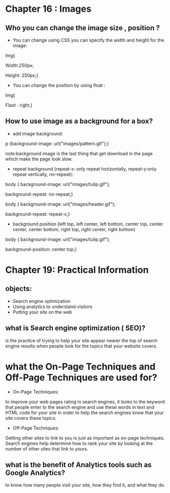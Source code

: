# Chapter 16 : Images
## Who you can change the image size , position ?


* You can change using CSS you can specify the width and height for the image:



Img{


Width:250px;


Height: 250px;}





* You can change the position by using float :

Img{

Flaot : right;}



## How to use image as a background for a box?

* add image background:



 p {background-image: url("images/pattern.gif");}



note:background image is the last thing that get download in the page which make the page look slow.


* repeat background (repeat-x: only repeat horizontally, repeat-y:only repeat vertically, no-repeat):


body {
background-image: url("images/tulip.gif");


background-repeat: no-repeat;}



body {
background-image: url("images/header.gif");


background-repeat: repeat-x;}



* background position (left top, left center, left bottom, center top, center center, center bottom, right top, right center, right bottom)

body {
background-image: url("images/tulip.gif");


background-position: center top;}



# Chapter 19: Practical Information

## objects:
* Search engine optimization
* Using analytics to understand visitors
* Putting your site on the web


## what is Search engine optimization ( SEO)?
 
 is the practice of trying to help your site appear nearer the top of search engine results when people look for the topics that your website covers.


# what the On-Page Techniques and Off-Page Techniques are used for?

* On-Page Techniques: 

to improve your web pages rating in search engines, it looks to the keyword that people enter to the search engine and use these words in text and HTML code for your site in order to help the search engines know that your site covers these topics.


* Off-Page Techniques:

Getting other sites to link to you is just as important as on-page techniques. Search engines help determine how to rank your site by looking at the number of other sites that link to yours.



## what is the benefit of Analytics tools such as Google Analytics? 


to know how many people visit your site, how they find it, and what they do.




